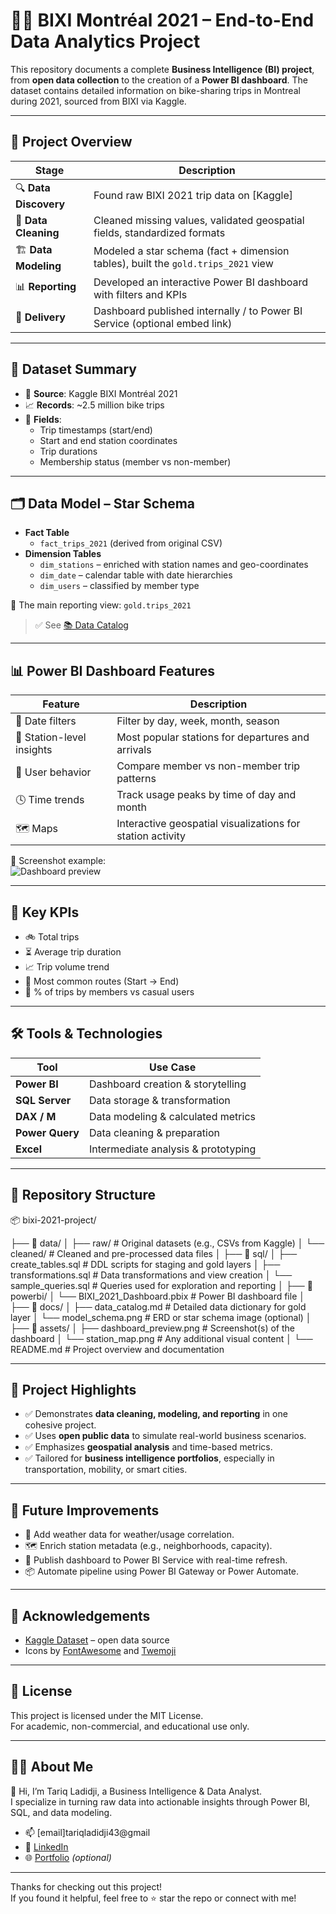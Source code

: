 # 🚴‍♂️ BIXI Montréal 2021 – End-to-End Data Analytics Project

This repository documents a complete **Business Intelligence (BI) project**, from **open data collection** to the creation of a **Power BI dashboard**. The dataset contains detailed information on bike-sharing trips in Montreal during 2021, sourced from BIXI via Kaggle.

---

## 📌 Project Overview

| Stage | Description |
|-------|-------------|
| 🔍 **Data Discovery** | Found raw BIXI 2021 trip data on [Kaggle]                                        |
| 🧹 **Data Cleaning** | Cleaned missing values, validated geospatial fields, standardized formats         |
| 🏗️ **Data Modeling** | Modeled a star schema (fact + dimension tables), built the `gold.trips_2021` view |
| 📊 **Reporting** | Developed an interactive Power BI dashboard with filters and KPIs                     |
| 🚀 **Delivery** | Dashboard published internally / to Power BI Service (optional embed link)             |

---

## 🧾 Dataset Summary

- 📁 **Source**: Kaggle BIXI Montréal 2021  
- 📈 **Records**: ~2.5 million bike trips  
- 📍 **Fields**:
  - Trip timestamps (start/end)
  - Start and end station coordinates
  - Trip durations
  - Membership status (member vs non-member)

---

## 🗂️ Data Model – Star Schema

- **Fact Table**
  - `fact_trips_2021` (derived from original CSV)
- **Dimension Tables**
  - `dim_stations` – enriched with station names and geo-coordinates
  - `dim_date` – calendar table with date hierarchies
  - `dim_users` – classified by member type

🧮 The main reporting view: `gold.trips_2021`

> ✅ See [📚 Data Catalog](./docs/data_catalog.md)

---

## 📊 Power BI Dashboard Features

| Feature | Description |
|---------|-------------|
| 📆 Date filters | Filter by day, week, month, season                          |
| 📍 Station-level insights | Most popular stations for departures and arrivals |
| 👥 User behavior | Compare member vs non-member trip patterns                 |
| 🕓 Time trends | Track usage peaks by time of day and month                   |
| 🗺️ Maps | Interactive geospatial visualizations for station activity          |

📎 Screenshot example:  
![Dashboard preview](./assets/dashboard_preview.png)

---

## 🧠 Key KPIs

- 🚲 Total trips  
- ⏳ Average trip duration  
- 📈 Trip volume trend  
- 🔁 Most common routes (Start → End)  
- 👤 % of trips by members vs casual users

---

## 🛠️ Tools & Technologies

| Tool           | Use Case                              |
|----------------|---------------------------------------|
| **Power BI**   | Dashboard creation & storytelling     |
| **SQL Server** | Data storage & transformation         |
| **DAX / M**     | Data modeling & calculated metrics   |
| **Power Query**| Data cleaning & preparation           |
| **Excel**      | Intermediate analysis & prototyping   |

---

## 📁 Repository Structure
📦 bixi-2021-project/

├── 📁 data/
│ ├── raw/ # Original datasets (e.g., CSVs from Kaggle)
│ └── cleaned/ # Cleaned and pre-processed data files
│
├── 📁 sql/
│ ├── create_tables.sql # DDL scripts for staging and gold layers
│ ├── transformations.sql # Data transformations and view creation
│ └── sample_queries.sql # Queries used for exploration and reporting
│
├── 📁 powerbi/
│ └── BIXI_2021_Dashboard.pbix # Power BI dashboard file
│
├── 📁 docs/
│ ├── data_catalog.md # Detailed data dictionary for gold layer
│ └── model_schema.png # ERD or star schema image (optional)
│
├── 📁 assets/
│ ├── dashboard_preview.png # Screenshot(s) of the dashboard
│ └── station_map.png # Any additional visual content
│
└── README.md # Project overview and documentation


---

## 📌 Project Highlights

- ✅ Demonstrates **data cleaning, modeling, and reporting** in one cohesive project.
- ✅ Uses **open public data** to simulate real-world business scenarios.
- ✅ Emphasizes **geospatial analysis** and time-based metrics.
- ✅ Tailored for **business intelligence portfolios**, especially in transportation, mobility, or smart cities.

---

## 🚀 Future Improvements

- 🧩 Add weather data for weather/usage correlation.
- 🗺️ Enrich station metadata (e.g., neighborhoods, capacity).
- 📱 Publish dashboard to Power BI Service with real-time refresh.
- 📦 Automate pipeline using Power BI Gateway or Power Automate.

---

## 🤝 Acknowledgements
 
- [Kaggle Dataset](https://www.kaggle.com/datasets/aurelienponcins/bixi-montreal-bike-sharing-data-2021) – open data source  
- Icons by [FontAwesome](https://fontawesome.com) and [Twemoji](https://twemoji.twitter.com/)  

---

## 📜 License

This project is licensed under the MIT License.  
For academic, non-commercial, and educational use only.

---

## 🙋‍♂️ About Me

👋 Hi, I’m Tariq Ladidji, a Business Intelligence & Data Analyst.  
I specialize in turning raw data into actionable insights through Power BI, SQL, and data modeling.

- 📫 [email]tariqladidji43@gmail
- 💼 [LinkedIn](https://www.linkedin.com/in/tariq-ladidji-b08951311/)
- 🌐 [Portfolio](https://yourwebsite.com) *(optional)*

---

Thanks for checking out this project!  
If you found it helpful, feel free to ⭐ star the repo or connect with me!



